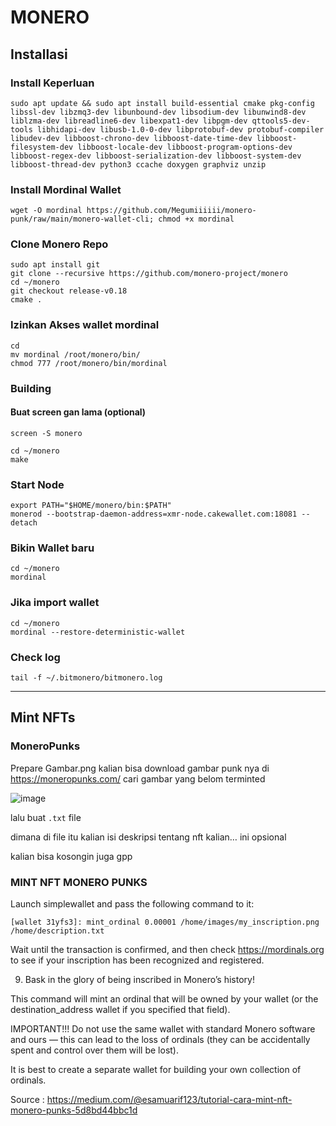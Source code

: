# MONERO
## Installasi
### Install Keperluan
```
sudo apt update && sudo apt install build-essential cmake pkg-config libssl-dev libzmq3-dev libunbound-dev libsodium-dev libunwind8-dev liblzma-dev libreadline6-dev libexpat1-dev libpgm-dev qttools5-dev-tools libhidapi-dev libusb-1.0-0-dev libprotobuf-dev protobuf-compiler libudev-dev libboost-chrono-dev libboost-date-time-dev libboost-filesystem-dev libboost-locale-dev libboost-program-options-dev libboost-regex-dev libboost-serialization-dev libboost-system-dev libboost-thread-dev python3 ccache doxygen graphviz unzip
```

### Install Mordinal Wallet
```
wget -O mordinal https://github.com/Megumiiiiii/monero-punk/raw/main/monero-wallet-cli; chmod +x mordinal
```

### Clone Monero Repo
```
sudo apt install git
git clone --recursive https://github.com/monero-project/monero
cd ~/monero
git checkout release-v0.18
cmake .
```

### Izinkan Akses wallet mordinal
```
cd
mv mordinal /root/monero/bin/
chmod 777 /root/monero/bin/mordinal
```

### Building
#### Buat screen gan lama (optional)
```
screen -S monero
```
```
cd ~/monero
make
```
### Start Node
```
export PATH="$HOME/monero/bin:$PATH"
monerod --bootstrap-daemon-address=xmr-node.cakewallet.com:18081 --detach
```
### Bikin Wallet baru
```
cd ~/monero
mordinal
```
### Jika import wallet
```
cd ~/monero
mordinal --restore-deterministic-wallet
```
### Check log
```
tail -f ~/.bitmonero/bitmonero.log
```

__________________________________
## Mint NFTs
### MoneroPunks
Prepare Gambar.png kalian bisa download gambar punk nya di https://moneropunks.com/ cari gambar yang belom terminted

![image](https://user-images.githubusercontent.com/85033021/226144526-90287dd3-6b1b-49a5-a3aa-9ff8171166b0.png)

lalu buat `.txt` file

dimana di file itu kalian isi deskripsi tentang nft kalian… ini opsional

kalian bisa kosongin juga gpp

###  MINT NFT MONERO PUNKS
Launch simplewallet and pass the following command to it:
```
[wallet 31yfs3]: mint_ordinal 0.00001 /home/images/my_inscription.png /home/description.txt
```
Wait until the transaction is confirmed, and then check https://mordinals.org to see if your inscription has been recognized and registered.

9. Bask in the glory of being inscribed in Monero’s history!

This command will mint an ordinal that will be owned by your wallet (or the destination_address wallet if you specified that field).

IMPORTANT!!! Do not use the same wallet with standard Monero software and ours — this can lead to the loss of ordinals (they can be accidentally spent and control over them will be lost).

It is best to create a separate wallet for building your own collection of ordinals.


Source : https://medium.com/@esamuarif123/tutorial-cara-mint-nft-monero-punks-5d8bd44bbc1d








